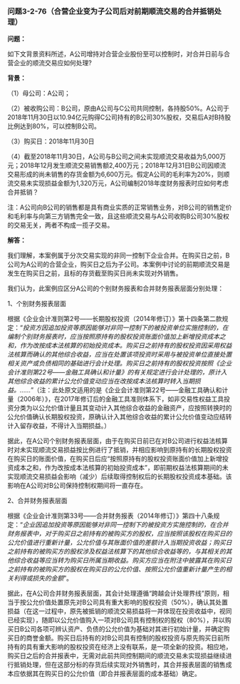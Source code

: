 ### 问题3-2-76（合营企业变为子公司后对前期顺流交易的合并抵销处理）

**问题：**

如下文背景资料所述，A公司增持对合营企业股份至可以控制时，对合并日前与合营企业的顺流交易应如何处理?

**背景：**

（1）母公司：A公司；

（2）被收购公司：B公司，原由A公司与C公司共同控制，各持股50%。A公司于2018年11月30日以10.94亿元购得C公司持有的B公司30%股权，交易后A对B持股比例达到80%，可以控制B公司。

（3）购买日：2018年11月30日

（4）截至2018年11月30日，A公司与B公司之间未实现顺流交易收益为5,000万元；2018年12月发生顺流交易销售额2,400万元；2018年12月31日B公司因顺流交易形成的尚未销售的存货金额为6,600万元。假定A公司的毛利率为20%，则顺流交易未实现损益金额为1,320万元，A公司编制2018年度财务报表时应如何考虑合并抵销？

注：A公司向B公司的销售都是具有商业实质的正常销售业务，对B公司的销售定价和毛利率与向第三方销售完全一致，且这些顺流交易与A公司收购B公司30%股权的交易无关，两者不构成一揽子交易。

**解答：**

我们理解，本案例属于分次交易实现的非同一控制下企业合并。在购买日之前，B公司为A公司的合营企业，购买日之后为子公司。本案例中讨论的前期顺流交易是发生在购买日之前，且标的存货截至购买日尚未实现对外销售。

我们认为，此案例应区分A公司的个别财务报表和合并财务报表层面分别处理：

1、个别财务报表层面

根据《企业会计准则第2号——长期股权投资（2014年修订）》第十四条第二款规定：“*投资方因追加投资等原因能够对非同一控制下的被投资单位实施控制的，在编制个别财务报表时，应当按照原持有的股权投资账面价值加上新增投资成本之和，作为改按成本法核算的初始投资成本。购买日之前持有的股权投资因采用权益法核算而确认的其他综合收益，应当在处置该项投资时采用与被投资单位直接处置相关资产或负债相同的基础进行会计处理。购买日之前持有的股权投资按照《企业会计准则第22号——金融工具确认和计量》的有关规定进行会计处理的，原计入其他综合收益的累计公允价值变动应当在改按成本法核算时转入当期损益。……*”（注：此处原文适用的是《企业会计准则第22号——金融工具确认和计量（2006年）》，在2017年修订后的金融工具准则体系下，如非交易性权益工具投资分类为以公允价值计量且其变动计入其他综合收益的金融资产，应按照转换时的公允价值确认长期股权投资，原确认计入其他综合收益的累计公允价值变动应结转计入留存收益，不得计入当期损益。）

据此，在A公司个别财务报表层面，由于在购买日前已在对B公司进行权益法核算时对未实现顺流交易损益按比例进行了抵销，并相应影响到原持有的长期股权投资在购买日的账面价值，在购买日后应“按照原持有的股权投资账面价值加上新增投资成本之和，作为改按成本法核算的初始投资成本”，即前期权益法核算期间的未实现顺流交易损益会影响（减少）后续取得控制权后的长期股权投资成本基础。该影响在A公司对B公司保持控制权期间将一直存在。

2、合并财务报表层面

根据《企业会计准则第33号——合并财务报表（2014年修订）》第四十八条规定：“*企业因追加投资等原因能够对非同一控制下的被投资方实施控制的，在合并财务报表中，对于购买日之前持有的被购买方的股权，应当按照该股权在购买日的公允价值进行重新计量，公允价值与其账面价值的差额计入当期投资收益；购买日之前持有的被购买方的股权涉及权益法核算下的其他综合收益等的，与其相关的其他综合收益等应当转为购买日所属当期收益。购买方应当在附注中披露其在购买日之前持有的被购买方的股权在购买日的公允价值、按照公允价值重新计量产生的相关利得或损失的金额*”。

据此，在A公司合并财务报表层面，其会计处理遵循“跨越会计处理界线”原则，相当于按公允价值处置原先对B公司具有重大影响的股权投资（50%），确认其处置损益（在这一过程中，原先被抵销的顺流交易损益将一并体现在投资收益中，视同已经实现），随即以公允价值购入一项对B公司具有控制权的股权（80%），并以购买日B公司各项可辨认资产、负债的公允价值为基础对其进行初始计量，并确定购买日的商誉金额。购买日后持有的对B公司具有控制的股权投资与原先购买日前所持有的具有重大影响的股权投资在经济上没有联系，是一项全新的投资。相应地，购买日之后的合并报表中，无需对此前共同控制期间的顺流交易未实现损益继续进行抵销处理，但在这部分标的存货后续实现对外销售时，其合并报表层面的销售成本应依据其在购买日的公允价值（即合并报表层面的成本基础）确定。